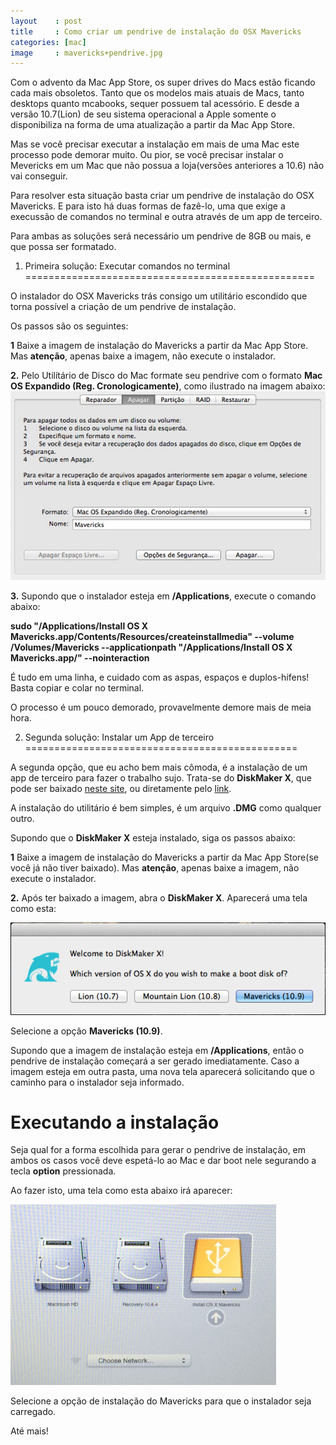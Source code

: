 ```yaml
---
layout    : post
title     : Como criar um pendrive de instalação do OSX Mavericks
categories: [mac]
image     : mavericks+pendrive.jpg
---
```


Com o advento da Mac App Store, os super drives do Macs estão ficando cada mais obsoletos. Tanto que 
os modelos mais atuais de Macs, tanto desktops quanto mcabooks, sequer possuem tal acessório. E desde
a versão 10.7(Lion) de seu sistema operacional a Apple somente o disponibiliza na forma de uma atualização
a partir da Mac App Store.

Mas se você precisar executar a instalação em mais de uma Mac este processo pode demorar muito. Ou pior,
se você precisar instalar o Mevericks em um Mac que não possua a loja(versões anteriores a 10.6) não vai
conseguir.

Para resolver esta situação basta criar um pendrive de instalação do OSX Mavericks. E para isto há duas 
formas de fazê-lo, uma que exige a execussão de comandos no terminal e outra através de um app de terceiro.

Para ambas as soluções será necessário um pendrive de 8GB ou mais, e que possa ser formatado.

1) Primeira solução: Executar comandos no terminal
==================================================

O instalador do OSX Mavericks trás consigo um utilitário escondido que torna possível a criação 
de um pendrive de instalação.

Os passos são os seguintes:

**1** Baixe a imagem de instalação do Mavericks a partir da Mac App Store. Mas **atenção**, apenas
baixe a imagem, não execute o instalador.

**2.** Pelo Utilítário de Disco do Mac formate seu pendrive com o formato 
**Mac OS Expandido (Reg. Cronologicamente)**, como ilustrado na imagem abaixo:
![formatar](/public/img/posts/formatar.png)

**3.** Supondo que o instalador esteja em **/Applications**, execute o comando abaixo:

**sudo "/Applications/Install OS X Mavericks.app/Contents/Resources/createinstallmedia"
--volume /Volumes/Mavericks 
--applicationpath "/Applications/Install OS X Mavericks.app/"
--nointeraction**

É tudo em uma linha, e cuidado com as aspas, espaços e duplos-hífens!
Basta copiar e colar no terminal.

O processo é um pouco demorado, provavelmente demore mais de meia hora.

2) Segunda solução: Instalar um App de terceiro
===============================================

A segunda opção, que eu acho bem mais cômoda, é a instalação de um app de terceiro para
fazer o trabalho sujo. Trata-se do **DiskMaker X**, que pode ser baixado 
[neste site](http://liondiskmaker.com), ou diretamente pelo [link](http://diskmakerx.com/downloads/DiskMakerX.dmg).

A instalação do utilitário é bem simples, é um arquivo **.DMG** como qualquer outro.

Supondo que o **DiskMaker X** esteja instalado, siga os passos abaixo:

**1** Baixe a imagem de instalação do Mavericks a partir da Mac App Store(se você já não tiver baixado).
Mas **atenção**, apenas baixe a imagem, não execute o instalador.

**2.** Após ter baixado a imagem, abra o **DiskMaker X**. Aparecerá uma tela como esta:

![DiskMakerX](/public/img/posts/DiskMakerX.png)

Selecione a opção **Mavericks (10.9)**.

Supondo que a imagem de instalação esteja em **/Applications**, então o pendrive de instalação começará
a ser gerado imediatamente. Caso a imagem esteja em outra pasta, uma nova tela aparecerá solicitando
que o caminho para o instalador seja informado.

Executando a instalação
=======================

Seja qual for a forma escolhida para gerar o pendrive de instalação, em ambos os casos você deve
espetá-lo ao Mac e dar boot nele segurando a tecla **option** pressionada.

Ao fazer isto, uma tela como esta abaixo irá aparecer:

![DiskMakerX](/public/img/posts/select-install-mavericks.jpg)

Selecione a opção de instalação do Mavericks para que o instalador seja carregado.

Até mais!